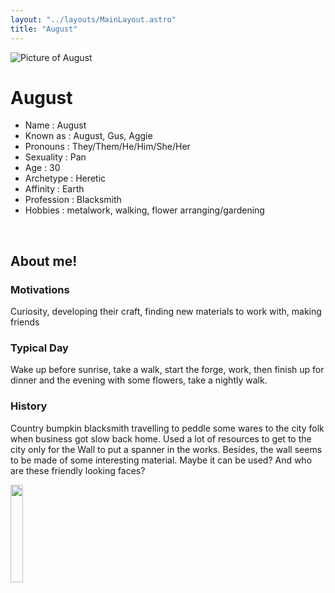 ```yaml
---
layout: "../layouts/MainLayout.astro"
title: "August"
---
```


<img id="ProfilePic" src="../images/August.png" alt="Picture of August">

# August
- Name : August
- Known as : August, Gus, Aggie
- Pronouns : They/Them/He/Him/She/Her
- Sexuality : Pan
- Age : 30
- Archetype : Heretic
- Affinity : Earth
- Profession : Blacksmith
- Hobbies : metalwork, walking, flower arranging/gardening

<br/> 

## About me!
### Motivations
Curiosity, developing their craft, finding new materials to work with, making friends
### Typical Day
Wake up before sunrise, take a walk, start the forge, work, then finish up for dinner and the evening with some flowers, take a nightly walk.
### History
Country bumpkin blacksmith travelling to peddle some wares to the city folk when business got slow back home. Used a lot of resources to get to the city only for the Wall to put a spanner in the works. Besides, the wall seems to be made of some interesting material. Maybe it can be used? And who are these friendly looking faces?

<a href = "/Spectre/August_sheet" >
    <img src = "../images/August_sheet.jpg" width = 20%>
</a>